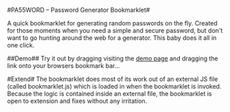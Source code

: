 #PA55WORD – Password Generator Bookmarklet#

A quick bookmarklet for generating random passwords on the fly. Created for those moments when you need a simple and secure password, but don't want to go hunting around the web for a generator. This baby does it all in one click.

##Demo##
Try it out by dragging visiting the [demo page](http://jasonhowmans.github.com/pa55word/demo.html) and dragging the link onto your browsers bookmark bar...

#Extend#
The bookmarklet does most of its work out of an external JS file (called bookmarklet.js) which is loaded in when the bookmarklet is invoked. Because the logic is contained inside an external file, the bookmarklet is open to extension and fixes without any irritation.